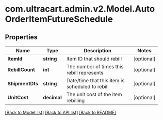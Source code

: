 
# com.ultracart.admin.v2.Model.AutoOrderItemFutureSchedule

## Properties

Name | Type | Description | Notes
------------ | ------------- | ------------- | -------------
**ItemId** | **string** | Item ID that should rebill | [optional] 
**RebillCount** | **int** | The number of times this rebill represents | [optional] 
**ShipmentDts** | **string** | Date/time that this item is scheduled to rebill | [optional] 
**UnitCost** | **decimal** | The unit cost of the item rebilling | [optional] 

[[Back to Model list]](../README.md#documentation-for-models)
[[Back to API list]](../README.md#documentation-for-api-endpoints)
[[Back to README]](../README.md)

